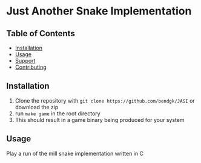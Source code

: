 # Just Another Snake Implementation

## Table of Contents

- [Installation](#installation)
- [Usage](#usage)
- [Support](#support)
- [Contributing](#contributing)

## Installation
1. Clone the repository with `git clone https://github.com/bendgk/JASI` or download the zip
2. run `make game` in the root directory
3. This should result in a game binary being produced for your system

## Usage
Play a run of the mill snake implementation written in C
